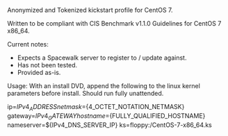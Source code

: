 Anonymized and Tokenized kickstart profile for CentOS 7.

Written to be compliant with CIS Benchmark v1.1.0 Guidelines for CentOS 7 x86_64.

Current notes: 
* Expects a Spacewalk server to register to / update against.
* Has not been tested.
* Provided as-is.


Usage:
With an install DVD, append the following to the linux kernel parameters before install.  Should run fully unattended.

ip=${IPv4_ADDRESS} netmask=${4_OCTET_NOTATION_NETMASK} gateway=${IPv4_GATEWAY} hostname=${FULLY_QUALIFIED_HOSTNAME} nameserver=${IPv4_DNS_SERVER_IP} ks=floppy:/CentOS-7-x86_64.ks
